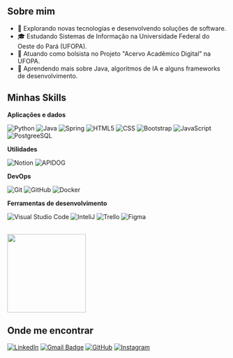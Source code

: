 
## Sobre mim

- 🤔 Explorando novas tecnologias e desenvolvendo soluções de software.
- 🎓 Estudando Sistemas de Informação na Universidade Federal do Oeste do Pará (UFOPA).
- 💼 Atuando como bolsista no Projeto "Acervo Acadêmico Digital" na UFOPA.
- 🌱 Aprendendo mais sobre Java, algoritmos de IA e alguns frameworks de desenvolvimento.

## Minhas Skills

**Aplicações e dados**

![Python](https://img.shields.io/badge/Python-14354C?style=for-the-badge&logo=python&logoColor=white)
![Java](https://img.shields.io/badge/Java-ED8B00?style=for-the-badge&logo=java&logoColor=white)
![Spring](https://img.shields.io/badge/Spring-6DB33F?style=for-the-badge&logo=spring&logoColor=white)
![HTML5](https://img.shields.io/badge/HTML5-E34F26?style=for-the-badge&logo=html5&logoColor=white)
![CSS](https://img.shields.io/badge/CSS3-1572B6?style=for-the-badge&logo=css3&logoColor=white)
![Bootstrap](https://img.shields.io/badge/Bootstrap-563D7C?style=for-the-badge&logo=bootstrap&logoColor=white)
![JavaScript](https://img.shields.io/badge/JavaScript-F7DF1E?style=for-the-badge&logo=javascript&logoColor=black)
![PostgreeSQL](https://img.shields.io/badge/PostgreSQL-316192?style=for-the-badge&logo=postgresql&logoColor=white)

**Utilidades**

![Notion](https://img.shields.io/badge/-Notion-333333?style=for-the-badge&logo=notion&logoColor=white)
![APIDOG](https://img.shields.io/badge/-APIDOG-333333?style=for-the-badge&logo=api&logoColor=white)


**DevOps**

![Git](https://img.shields.io/badge/-Git-333333?style=for-the-badge&logo=git)
![GitHub](https://img.shields.io/badge/-GitHub-333333?style=for-the-badge&logo=github)
![Docker](https://img.shields.io/badge/-Docker-333333?style=for-the-badge&logo=docker)

**Ferramentas de desenvolvimento**

![Visual Studio Code](https://img.shields.io/badge/-Visual%20Studio%20Code-333333?style=for-the-badge&logo=visual-studio-code&logoColor=007ACC)
![InteliJ](https://img.shields.io/badge/-Intellij-333333?style=for-the-badge&logo=intellij-idea&logoColor=00000)
![Trello](https://img.shields.io/badge/-Trello-333333?style=for-the-badge&logo=trello&logoColor=007ACC)
![Figma](https://img.shields.io/badge/-Figma-333333?style=for-the-badge&logo=figma&logoColor=007ACC)

<br/>

<a href="https://github.com/Harry120705" title="Perfil do Harry">
  <img height="180em" src="https://github-readme-stats.vercel.app/api?username=Harry120705&theme=dracula&show_icons=true" />
</a>

## Onde me encontrar

[![LinkedIn](https://img.shields.io/badge/-LinkedIn-blue?style=for-the-badge&logo=linkedin&logoColor=white)](https://www.linkedin.com/in/harrison-carvalho-71309536b/)
[![Gmail Badge](https://img.shields.io/badge/-hahcarvalho@gmail.com-006bed?style=for-the-badge&logo=Gmail&logoColor=white&link=mailto:hahcarvalho@gmail.com)](mailto:hahcarvalho@gmail.com)
[![GitHub](https://img.shields.io/badge/GitHub-100000?style=for-the-badge&logo=github&logoColor=white)](https://github.com/Harry120705)
[![Instagram](https://img.shields.io/badge/Instagram-E4405F?style=for-the-badge&logo=instagram&logoColor=white)](https://www.instagram.com/carvalho_0388/)
